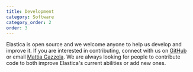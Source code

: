 ```yaml
---
title: Development
category: Software
category_order: 2
order: 3
---
```


Elastica is open source and we welcome anyone to help us develop and improve it. If you are interested in contributing, connect with us on [GitHub](link_for_github) or email [Mattia Gazzola](mailto:mgazzola@illinois.edu). We are always looking for people to contribute code to both improve Elastica's current abilities or add new ones. 



